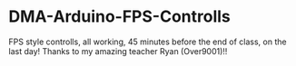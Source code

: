 # DMA-Arduino-FPS-Controlls
FPS style controlls, all working, 45 minutes before the end of class, on the last day!  Thanks to my amazing teacher Ryan (Over9001)!!
